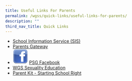 ```yaml
---
title: Useful Links For Parents
permalink: /wgss/quick-links/useful-links-for-parents/
description: ""
third_nav_title: Quick Links
---
```

*   [School Information Service (SIS)](http://sis.moe.gov.sg/)
*   [Parents Gateway](https://woodgrovesec-moe-edu-sg-admin.cwp.sg/communication/parents-gateway)
*   <img src="/images/facebook.png"  
style="width:10%"> [PSG Facebook](https://www.facebook.com/pages/WGS-PSG/186814101435670)
*   [WGS Sexuality Education](https://woodgrovesec.moe.edu.sg/curriculum/character-and-citizenship-education-cce/sexuality-education)
*   [Parent Kit - Starting School Right](https://woodgrovesec.moe.edu.sg/qql/slot/u609/Communication%20%3E%20CW%20resources%20for%20Parents/Parent%20Kit%20-%20Starting%20School%20Right%20Jan%202020.pdf)

